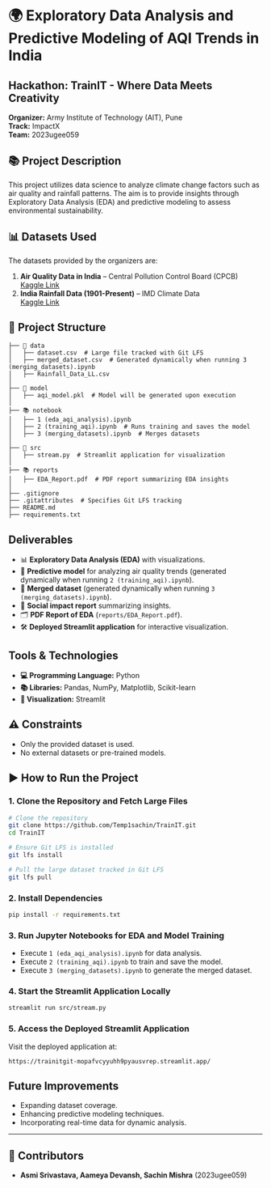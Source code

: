 # 🌍 Exploratory Data Analysis and Predictive Modeling of AQI Trends in India

## Hackathon: TrainIT - Where Data Meets Creativity

**Organizer:** Army Institute of Technology (AIT), Pune\
**Track:** ImpactX\
**Team:** 2023ugee059

## 📚 Project Description

This project utilizes data science to analyze climate change factors such as air quality and rainfall patterns. The aim is to provide insights through Exploratory Data Analysis (EDA) and predictive modeling to assess environmental sustainability.

## 📊 Datasets Used

The datasets provided by the organizers are:

1. **Air Quality Data in India** – Central Pollution Control Board (CPCB)\
   [Kaggle Link](https://www.kaggle.com/datasets/shrutibhargava94/india-air-quality-data)
2. **India Rainfall Data (1901-Present)** – IMD Climate Data\
   [Kaggle Link](https://www.kaggle.com/datasets/saisaran2/rainfall-data-from-1901-to-2017-for-india)

## 💁️ Project Structure

```
├── 📂 data
│   ├── dataset.csv  # Large file tracked with Git LFS
│   ├── merged_dataset.csv  # Generated dynamically when running 3 (merging_datasets).ipynb
│   ├── Rainfall_Data_LL.csv
│
├── 🤖 model
│   ├── aqi_model.pkl  # Model will be generated upon execution
│
├── 📚 notebook
│   ├── 1 (eda_aqi_analysis).ipynb
│   ├── 2 (training_aqi).ipynb  # Runs training and saves the model
│   ├── 3 (merging_datasets).ipynb  # Merges datasets
│
├── 🎥 src
│   ├── stream.py  # Streamlit application for visualization
│
├── 📚 reports
│   ├── EDA_Report.pdf  # PDF report summarizing EDA insights
│
├── .gitignore
├── .gitattributes  # Specifies Git LFS tracking
├── README.md
├── requirements.txt
```

## Deliverables

- 📊 **Exploratory Data Analysis (EDA)** with visualizations.
- 🔮 **Predictive model** for analyzing air quality trends (generated dynamically when running `2 (training_aqi).ipynb`).
- 🔗 **Merged dataset** (generated dynamically when running `3 (merging_datasets).ipynb`).
- 🌟 **Social impact report** summarizing insights.
- 🗂 **PDF Report of EDA** (`reports/EDA_Report.pdf`).
- 🛠 **Deployed Streamlit application** for interactive visualization.

## Tools & Technologies

- **💻 Programming Language:** Python
- **📚 Libraries:** Pandas, NumPy, Matplotlib, Scikit-learn
- **🎨 Visualization:** Streamlit

## ⚠️ Constraints

- Only the provided dataset is used.
- No external datasets or pre-trained models.

## ▶️ How to Run the Project

### 1. Clone the Repository and Fetch Large Files

```bash
# Clone the repository
git clone https://github.com/Temp1sachin/TrainIT.git
cd TrainIT

# Ensure Git LFS is installed
git lfs install

# Pull the large dataset tracked in Git LFS
git lfs pull
```

### 2. Install Dependencies

```bash
pip install -r requirements.txt
```

### 3. Run Jupyter Notebooks for EDA and Model Training

- Execute `1 (eda_aqi_analysis).ipynb` for data analysis.
- Execute `2 (training_aqi).ipynb` to train and save the model.
- Execute `3 (merging_datasets).ipynb` to generate the merged dataset.

### 4. Start the Streamlit Application Locally

```bash
streamlit run src/stream.py
```

### 5. Access the Deployed Streamlit Application

Visit the deployed application at:

```
https://trainitgit-mopafvcyyuhh9pyausvrep.streamlit.app/
```

## Future Improvements

- Expanding dataset coverage.
- Enhancing predictive modeling techniques.
- Incorporating real-time data for dynamic analysis.

---

## 👥 Contributors

- **Asmi Srivastava, Aameya Devansh, Sachin Mishra** (2023ugee059)
